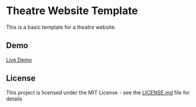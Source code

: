 # Theatre Website Template

This is a basic template for a theatre website.

## Demo

[Live Demo](http://anthonymavila.com/demos/Theatre/)


## License

This project is licensed under the MIT License - see the [LICENSE.md](LICENSE.md) file for details
